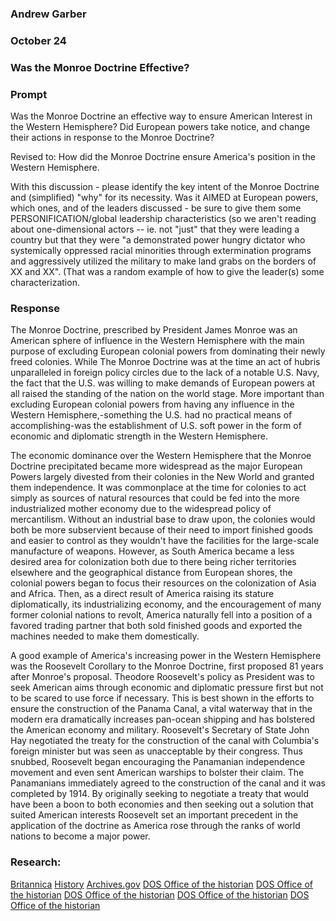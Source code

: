### Andrew Garber
### October 24
### Was the Monroe Doctrine Effective?

### Prompt
Was the Monroe Doctrine an effective way to ensure American Interest in the Western Hemisphere?
Did European powers take notice, and change their actions in response to the Monroe Doctrine?

Revised to:
How did the Monroe Doctrine ensure America's position in the Western Hemisphere. 

With this discussion - please identify the key intent of the Monroe Doctrine and (simplified) "why" for its necessity.  Was it AIMED at European powers, which ones, and of the leaders discussed - be sure to give them some PERSONIFICATION/global leadership characteristics (so we aren't reading about one-dimensional actors -- ie. not "just" that they were leading a country but that they were "a demonstrated power hungry dictator who systemically oppressed racial minorities through extermination programs and aggressively utilized the military to make land grabs on the borders of XX and XX".  (That was a random example of how to give the leader(s) some characterization. 
### Response

The Monroe Doctrine, prescribed by President James Monroe was an American sphere of influence in the Western Hemisphere with the main purpose of excluding European colonial powers from dominating their newly freed colonies. While The Monroe Doctrine was at the time an act of hubris unparalleled in foreign policy circles due to the lack of a notable U.S. Navy, the fact that the U.S. was willing to make demands of European powers at all raised the standing of the nation on the world stage. More important than excluding European colonial powers from having any influence in the Western Hemisphere,-something the U.S. had no practical means of accomplishing-was the establishment of U.S. soft power in the form of economic and diplomatic strength in the Western Hemisphere.

The economic dominance over the Western Hemisphere that the Monroe Doctrine precipitated became more widespread as the major European Powers largely divested from their colonies in the New World and granted them independence. It was commonplace at the time for colonies to act simply as sources of natural resources that could be fed into the more industrialized mother economy due to the widespread policy of mercantilism. Without an industrial base to draw upon, the colonies would both be more subservient because of their need to import finished goods and easier to control as they wouldn't have the facilities for the large-scale manufacture of weapons. However, as South America became a less desired area for colonization both due to there being richer territories elsewhere and the geographical distance from European shores, the colonial powers began to focus their resources on the colonization of Asia and Africa. Then, as a direct result of America raising its stature diplomatically, its industrializing economy, and the encouragement of many former colonial nations to revolt, America naturally fell into a position of a favored trading partner that both sold finished goods and exported the machines needed to make them domestically. 

A good example of America's increasing power in the Western Hemisphere was the Roosevelt Corollary to the Monroe Doctrine, first proposed 81 years after Monroe's proposal. Theodore Roosevelt's policy as President was to seek American aims through economic and diplomatic pressure first but not to be scared to use force if necessary. This is best shown in the efforts to ensure the construction of the Panama Canal, a vital waterway that in the modern era dramatically increases pan-ocean shipping and has bolstered the American economy and military. Roosevelt's Secretary of State John Hay negotiated the treaty for the construction of the canal with Columbia's foreign minister but was seen as unacceptable by their congress. Thus snubbed, Roosevelt began encouraging the Panamanian independence movement and even sent American warships to bolster their claim. The Panamanians immediately agreed to the construction of the canal and it was completed by 1914. By originally seeking to negotiate a treaty that would have been a boon to both economies and then seeking out a solution that suited American interests Roosevelt set an important precedent in the application of the doctrine as America rose through the ranks of world nations to become a major power.


### Research:
[Britannica](https://www.britannica.com/event/Monroe-Doctrine)
[History](https://www.history.com/topics/westward-expansion/monroe-doctrine)
[Archives.gov](https://www.archives.gov/milestone-documents/monroe-doctrine)
[DOS Office of the historian](https://history.state.gov/milestones/1899-1913/roosevelt-and-monroe-doctrine)
[DOS Office of the historian](https://history.state.gov/milestones/1899-1913/war)
[DOS Office of the historian](https://history.state.gov/milestones/1899-1913/dollar-diplo)
[DOS Office of the historian](https://history.state.gov/milestones/1899-1913/panama-canal)
[DOS Office of the historian](https://history.state.gov/departmenthistory/short-history/newpolicies)